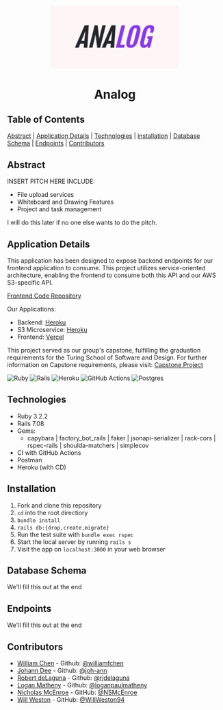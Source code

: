 <div align="center">
  <img src="app/assets/images/analog_logo.png" alt="Analog" width="300" height="auto" />
</div>

# <p align="center"> Analog </p>

## Table of Contents

[Abstract](#abstract) |
[Application Details](#application-details) |
[Technologies](#technologies) |
[installation](#installation) |
[Database Schema](#database-schema) |
[Endpoints](#endpoints) |
[Contributors](#contributors) 

## Abstract

INSERT PITCH HERE
INCLUDE: 
- File upload services
- Whiteboard and Drawing Features
- Project and task management

I will do this later if no one else wants to do the pitch.  

## Application Details

This application has been designed to expose backend endpoints for our frontend application to consume. This project utilizes service-oriented architecture, enabling the frontend to consume both this API and our AWS S3-specific API.

[Frontend Code Repository](https://github.com/analog-m4/analog_fe)

Our Applications:
- Backend: [Heroku](https://analog-be-18680af1ea7c.herokuapp.com/)
- S3 Microservice: [Heroku](https://s3-direct-upload-microservice-a2d4cfd91078.herokuapp.com/)
- Frontend: [Vercel](https://analog-fe.vercel.app/)

This project served as our group's capstone, fulfilling the graduation requirements for the Turing School of Software and Design. For further information on Capstone requirements, please visit: [Capstone Project](https://mod4.turing.edu/projects/capstone/)

![Ruby](https://img.shields.io/badge/ruby-%23CC342D.svg?style=for-the-badge&logo=ruby&logoColor=white) ![Rails](https://img.shields.io/badge/rails-%23CC0000.svg?style=for-the-badge&logo=ruby-on-rails&logoColor=white) ![Heroku](https://img.shields.io/badge/heroku-%23430098.svg?style=for-the-badge&logo=heroku&logoColor=white) ![GitHub Actions](https://img.shields.io/badge/github%20actions-%232671E5.svg?style=for-the-badge&logo=githubactions&logoColor=white) ![Postgres](https://img.shields.io/badge/postgres-%23316192.svg?style=for-the-badge&logo=postgresql&logoColor=white)

## Technologies
- Ruby 3.2.2
- Rails 7.08
- Gems:
  - capybara | factory_bot_rails | faker | jsonapi-serializer |  rack-cors | rspec-rails | shoulda-matchers | simplecov 
- CI with GitHub Actions
- Postman
- Heroku (with CD)

## Installation
1. Fork and clone this repository
2. `cd` into the root directiory
3. `bundle install`
4. `rails db:{drop,create,migrate}`
5. Run the test suite with `bundle exec rspec`
6. Start the local server by running `rails s`
7. Visit the app on `localhost:3000` in your web browser

## Database Schema

We'll fill this out at the end

## Endpoints

We'll fill this out at the end

## Contributors

- [William Chen](https://www.linkedin.com/in/williamfchen/) - Github: [@williamfchen](https://github.com/williamfchen)
- [Johann Dee](https://www.linkedin.com/in/johanndee/) - Github: [@joh-ann](https://github.com/joh-ann)
- [Robert deLaguna](https://www.linkedin.com/in/robert-delaguna/) - Github: [@rjdelaguna](https://github.com/rjdelaguna)
- [Logan Matheny](https://www.linkedin.com/in/loganpmatheny/) - Github: [@loganpaulmatheny](https://github.com/loganpaulmatheny)
- [Nicholas McEnroe](https://www.linkedin.com/in/nicholasmcenroe/) - GitHub: [@NSMcEnroe](https://github.com/NSMcEnroe)
- [Will Weston](https://www.linkedin.com/in/weston-william/) - GitHub: [@WillWeston94](https://github.com/WillWeston94)










